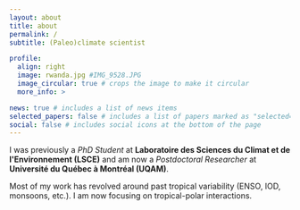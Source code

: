 ```yaml
---
layout: about
title: about
permalink: /
subtitle: (Paleo)climate scientist

profile:
  align: right
  image: rwanda.jpg #IMG_9528.JPG
  image_circular: true # crops the image to make it circular
  more_info: >

news: true # includes a list of news items
selected_papers: false # includes a list of papers marked as "selected={true}"
social: false # includes social icons at the bottom of the page
---
```


I was previously a _PhD Student_ at **Laboratoire des Sciences du Climat et de l'Environnement (LSCE)** and am now a _Postdoctoral Researcher_ at **Université du Québec à Montréal (UQAM)**.

Most of my work has revolved around past tropical variability (ENSO, IOD, monsoons, etc.). I am now focusing on tropical-polar interactions.
